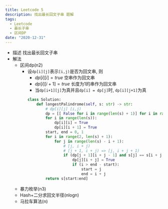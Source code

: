 ```yaml
---
title: Leetcode 5
description: 找出最长回文子串 题解
tags:
  - Leetcode
  - 最长子串
  - 区间DP
date: "2020-12-31"
---
```


* 描述
  找出最长回文子串
* 解法
  * 区间dp(n2)
    * 设`dp[i][j]`表示`[i,j)`是否为回文串, 则
      * $dp[i][i]=true$ 空串作为回文串
      * $dp[i][i+1]=true$ 长度为1的串作为回文串
      * 当`dp[i+1][j]`为真并且`dp[i] = dp[j]`时, `dp[i][j+1]`为真
      ```python
      class Solution:
          def longestPalindrome(self, s: str) -> str:
              # dp[i][j] [i,j)
              dp = [[ False for i in range(len(s) + 1)] for i in range(len(s))]
              for i in range(len(s)):
                  dp[i][i] = True
                  dp[i][i + 1] = True
              start, end = 0, 1
              for i in range(2, len(s) + 1):
                  for j in range(len(s) - i + 1):
                      # [j, i + j)
                      # [j + 1, i + j) => [j, i + j + 1)
                      if (dp[j + 1][i + j - 1] and s[j] == s[i + j - 1]):
                          dp[j][i + j] = True
                          if (i > end - start):
                              start = j
                              end = i + j
              return s[start:end]
      ```
  * 暴力枚举(n3)
  * Hash+二分求回文半径(nlogn)
  * 马拉车算法(n)